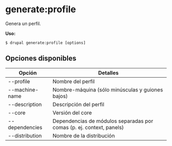 # generate:profile
Genera un perfil.

**Uso:**
```
$ drupal generate:profile [options] 
```

## Opciones disponibles
Opción | Detalles
-------|-------------
--profile | Nombre del perfil
--machine-name | Nombre-máquina (sólo minúsculas y guiones bajos)
--description | Descripción del perfil
--core | Versión del core
--dependencies | Dependencias de módulos separadas por comas (p. ej. context, panels)
--distribution | Nombre de la distribución
